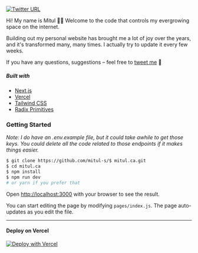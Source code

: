 <!-- This is a [Next.js](https://nextjs.org/) project bootstrapped with [`create-next-app`](https://github.com/vercel/next.js/tree/canary/packages/create-next-app). -->

[![Twitter URL](https://img.shields.io/twitter/url/https/twitter.com/typicalmitul.svg?style=social&label=Follow%20%40typicalmitul&ref_src=twsrc%5Etfw)](https://twitter.com/typicalmitul)

Hi! My name is Mitul 🏄‍♂️ Welcome to the code that controls my evergrowing space on the internet. 

Building out my personal website has brought me a lot of joy over the years, and it's transformed many, many times. I actually try to update it every few weeks. 

If you have any questions, suggestions – feel free to [tweet me](https://twitter.com/typicalmitul) 👋

##### Built with
* [Next.js](https://nextjs.org/)
* [Vercel](https://vercel.com/)
* [Tailwind CSS](https://tailwindcss.com/)
* [Radix Primitives](https://radix-ui.com/)

### Getting Started
_Note: I do have an .env.example file, but it could take awhile to get those keys. You could delete all the code related to those endpoints if it makes things easier._

```bash
$ git clone https://github.com/mitul-s/$ mitul.ca.git
$ cd mitul.ca
$ npm install
$ npm run dev
# or yarn if you prefer that
```

Open [http://localhost:3000](http://localhost:3000) with your browser to see the result.

You can start editing the page by modifying `pages/index.js`. The page auto-updates as you edit the file.

---

#### Deploy on Vercel 
[![Deploy with Vercel](https://vercel.com/button)](https://vercel.com/new/git/external?repository-url=https%3A%2F%2Fgithub.com%2Fmitul-s%2Fmitul.ca)
